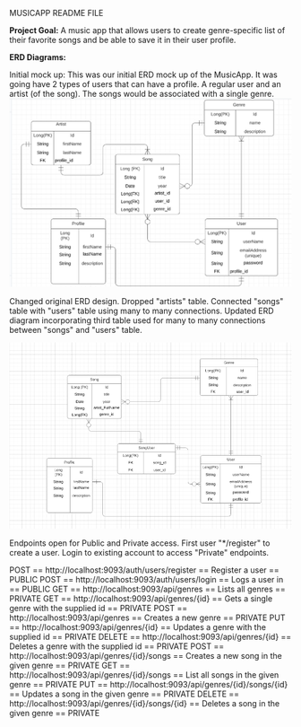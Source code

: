 MUSICAPP README FILE

**Project Goal:** A music app that allows users to create genre-specific list of their favorite songs and be able to save it in their user profile.

**ERD Diagrams:**

Initial mock up:
This was our initial ERD mock up of the MusicApp. It was going have 2 types of users that can have a profile. A regular user and an artist (of the song). The songs would be associated with a single genre. 
![initial_mockup.png](initial_mockup.png)

Changed original ERD design. Dropped "artists" table. Connected "songs" table with "users" table using many to many connections.
Updated ERD diagram incorporating third table used for many to many connections between "songs" and "users" table.


![img.png](img.png)



Endpoints open for Public and Private access. First user "*/register" to create a user. Login to existing account to access
"Private" endpoints. 

POST == http://localhost:9093/auth/users/register  ==  Register a user           == PUBLIC
POST == http://localhost:9093/auth/users/login     ==  Logs a user in            == PUBLIC
GET  == http://localhost:9093/api/genres       ==  Lists all genres      == PRIVATE
GET  == http://localhost:9093/api/genres/{id}     ==  Gets a single genre with the supplied id == PRIVATE
POST == http://localhost:9093/api/genres  ==  Creates a new genre == PRIVATE
PUT == http://localhost:9093/api/genres/{id}  ==  Updates a genre with the supplied id == PRIVATE
DELETE == http://localhost:9093/api/genres/{id}  ==  Deletes a genre with the supplied id == PRIVATE
POST == http://localhost:9093/api/genres/{id}/songs  ==  Creates a new song in the given genre == PRIVATE
GET == http://localhost:9093/api/genres/{id}/songs  ==  List all songs in the given genre == PRIVATE
PUT == http://localhost:9093/api/genres/{id}/songs/{id}  ==  Updates a song in the given genre == PRIVATE
DELETE == http://localhost:9093/api/genres/{id}/songs/{id}  ==  Deletes a song in the given genre == PRIVATE

